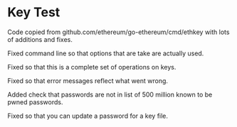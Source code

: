 Key Test
===============

Code copied from github.com/ethereum/go-ethereum/cmd/ethkey
 with lots of additions and fixes.

Fixed command line so that options that are take are actually used.

Fixed so that this is a complete set of operations on keys.

Fixed so that error messages reflect what went wrong.

Added check that passwords are not in list of 500 million known to be pwned
passwords.

Fixed so that you can update a password for a key file.


